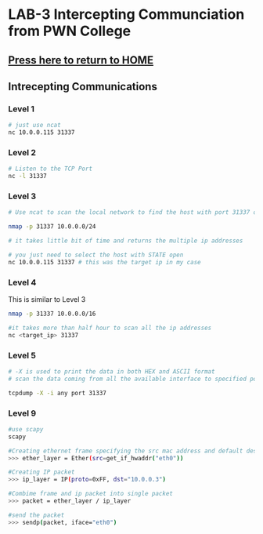 # LAB-3 Intercepting Communciation from PWN College

## [Press here to return to HOME](../index.md)

## Intrecepting Communications

### Level 1
```bash 
# just use ncat 
nc 10.0.0.115 31337
```
### Level 2 
```bash 
# Listen to the TCP Port
nc -l 31337
```

### Level 3 
```bash 
# Use ncat to scan the local network to find the host with port 31337 open

nmap -p 31337 10.0.0.0/24

# it takes little bit of time and returns the multiple ip addresses

# you just need to select the host with STATE open
nc 10.0.0.115 31337 # this was the target ip in my case
```

### Level 4 
This is similar to Level 3
```bash 
nmap -p 31337 10.0.0.0/16

#it takes more than half hour to scan all the ip addresses
nc <target_ip> 31337
```

### Level 5 
```bash 
# -X is used to print the data in both HEX and ASCII format 
# scan the data coming from all the available interface to specified port

tcpdump -X -i any port 31337
```

### Level 9
```bash
#use scapy 
scapy

#Creating ethernet frame specifying the src mac address and default dest mac
>>> ether_layer = Ether(src=get_if_hwaddr("eth0"))

#Creating IP packet
>>> ip_layer = IP(proto=0xFF, dst="10.0.0.3")

#Combime frame and ip packet into single packet
>>> packet = ether_layer / ip_layer

#send the packet
>>> sendp(packet, iface="eth0")
```